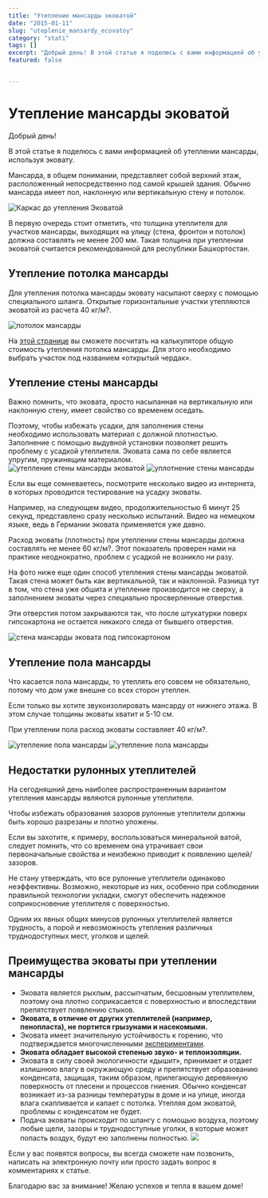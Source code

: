 ```yaml
---
title: "Утепление мансарды эковатой"
date: "2015-01-11"
slug: "uteplenie_mansardy_ecovatoy"
category: "stati"
tags: []
excerpt: "Добрый день! В этой статье я поделюсь с вами информацией об утеплении мансарды, используя эковату. Мансарда, в общем понимании, представляет собой верхний этаж, расположенный непосредственно под самой..."
featured: false


---
```


# Утепление мансарды эковатой

Добрый день!

В этой статье я поделюсь с вами информацией об утеплении мансарды, используя эковату.

Мансарда, в общем понимании, представляет собой верхний этаж, расположенный непосредственно под самой крышей здания. Обычно мансарда имеет пол, наклонную или вертикальную стену и потолок.

![Каркас до утепления Эковатой](../images/2014/10/DSCN0921-e1414700296693.jpg)

В первую очередь стоит отметить, что толщина утеплителя для участков мансарды, выходящих на улицу (стена, фронтон и потолок) должна составлять не менее 200 мм. Такая толщина при утеплении эковатой считается рекомендованной для республики Башкортостан.

## Утепление потолка мансарды

Для утепления потолка мансарды эковату насыпают сверху с помощью специального шланга. Открытые горизонтальные участки утепляются эковатой из расчета 40 кг/м?.

![потолок мансарды](../images/2015/01/-e1421003236290.jpg)

На [этой странице](http://ecovata-str.ru/tceny/) вы сможете посчитать на калькуляторе общую стоимость утепления потолка мансарды. Для этого необходимо выбрать участок под названием «открытый чердак».

## Утепление стены мансарды

Важно помнить, что эковата, просто насыпанная на вертикальную или наклонную стену, имеет свойство со временем оседать.

Поэтому, чтобы избежать усадки, для заполнения стены необходимо использовать материал с должной плотностью. Заполнение с помощью выдувной установки позволяет решить проблему с усадкой утеплителя. Эковата сама по себе является упругим, пружинящим материалом.
![утепление стены мансарды эковатой](../images/2015/01/1091604086-e1421006571663.jpg)
![уплотнение стены мансарды](../images/2015/01/-e1421004026546.jpg)

Если вы еще сомневаетесь, посмотрите несколько видео из интернета, в которых проводится тестирование на усадку эковаты.

Например, на следующем видео, продолжительностью 6 минут 25 секунд, представлено сразу несколько испытаний. Видео на немецком языке, ведь в Германии эковата применяется уже давно.

Расход эковаты (плотность) при утеплении стены мансарды должна составлять не менее 60 кг/м?. Этот показатель проверен нами на практике неоднократно, проблем с усадкой не возникло ни разу.

На фото ниже еще один способ утепления стены мансарды эковатой. Такая стена может быть как вертикальной, так и наклонной. Разница тут в том, что стена уже обшита и утепление производится не сверху, а заполнением эковаты через специально просверленные отверстия.

Эти отверстия потом закрываются так, что после штукатурки поверх гипсокартона не остается никакого следа от бывшего отверстия.

![стена мансарды эковата под гипсокартоном](../images/2015/01/7414_26082008292_675_x_506-e1421078292787.jpg)

## Утепление пола мансарды

Что касается пола мансарды, то утеплять его совсем не обязательно, потому что дом уже внешне со всех сторон утеплен.

Если только вы хотите звукоизолировать мансарду от нижнего этажа. В этом случае толщины эковаты хватит и 5-10 см.

При утеплении пола расход эковаты составляет 40 кг/м?.

![утепление пола мансарды](../images/2014/08/zapolnyaem-prostranstvo-mezhdu-lagami-e1421006053397.jpg)
![утепление пола мансарды](../images/2015/01/nanesenie-e1421006322101.jpg)

## Недостатки рулонных утеплителей

На сегодняшний день наиболее распространенным вариантом утепления мансарды являются рулонные утеплители.

Чтобы избежать образования зазоров рулонные утеплители должны быть хорошо разрезаны и плотно уложены.

Если вы захотите, к примеру, воспользоваться минеральной ватой, следует помнить, что со временем она утрачивает свои первоначальные свойства и неизбежно приводит к появлению щелей/ зазоров.

Не стану утверждать, что все рулонные утеплители одинаково неэффективны. Возможно, некоторые из них, особенно при соблюдении правильной технологии укладки, смогут обеспечить надежное соприкосновение утеплителя с поверхностью.

Одним их явных общих минусов рулонных утеплителей является трудность, а порой и невозможность утепления различных труднодоступных мест, уголков и щелей.

## Преимущества эковаты при утеплении мансарды

- Эковата является рыхлым, рассыпчатым, бесшовным утеплителем, поэтому она плотно соприкасается с поверхностью и впоследствии препятствует появлению стыков.
- **Эковата, в отличие от других утеплителей (например, пенопласта), не портится грызунами и насекомыми.**
- Эковата имеет значительную устойчивость к горению, что подтверждается многочисленными [экспериментами](http://ecovata-str.ru/video_test_goreniya_ecovaty/).
- **Эковата обладает высокой степенью звуко- и теплоизоляции.**
- Эковата в силу своей экологичности «дышит», принимает и отдает излишнюю влагу в окружающую среду и препятствует образованию конденсата, защищая, таким образом, прилегающую деревянную поверхность от плесени и процессов гниения. Обычно конденсат возникает из-за разницы температуры в доме и на улице, иногда влага скапливается и капает с потолка. Утепляя дом эковатой, проблемы с конденсатом не будет.
- Подача эковаты происходит по шлангу с помощью воздуха, поэтому любые щели, зазоры и труднодоступные уголки, в которые может попасть воздух, будут ею заполнены полностью.
![](../images/2015/01/ugolki-e1421002898913-3.jpg)

Если у вас появятся вопросы, вы всегда сможете нам позвонить, написать на электронную почту или просто задать вопрос в комментариях к статье.

Благодарю вас за внимание! Желаю успехов и тепла в вашем доме!

